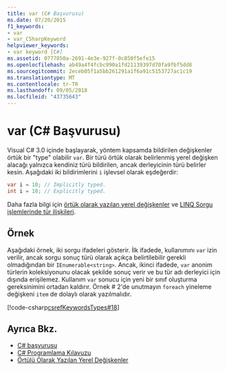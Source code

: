 ```yaml
---
title: var (C# Başvurusu)
ms.date: 07/20/2015
f1_keywords:
- var
- var_CSharpKeyword
helpviewer_keywords:
- var keyword [C#]
ms.assetid: 0777850a-2691-4e3e-927f-0c850f5efe15
ms.openlocfilehash: ab49a4f4fcbc990a1fd21139397d70fa9fbf5dd8
ms.sourcegitcommit: 2eceb05f1a5bb261291a1f6a91c5153727ac1c19
ms.translationtype: MT
ms.contentlocale: tr-TR
ms.lasthandoff: 09/05/2018
ms.locfileid: "43735643"
---
```

# <a name="var-c-reference"></a>var (C# Başvurusu)
Visual C# 3.0 içinde başlayarak, yöntem kapsamda bildirilen değişkenler örtük bir "type" olabilir `var`. Bir türü örtük olarak belirlenmiş yerel değişken alacağı yalnızca kendiniz türü bildirilen, ancak derleyicinin türü belirler kesin. Aşağıdaki iki bildirimlerini `i` işlevsel olarak eşdeğerdir:  
  
```csharp  
var i = 10; // Implicitly typed. 
int i = 10; // Explicitly typed. 
```  
  
 Daha fazla bilgi için [örtük olarak yazılan yerel değişkenler](../../../csharp/programming-guide/classes-and-structs/implicitly-typed-local-variables.md) ve [LINQ Sorgu işlemlerinde tür ilişkileri](../../../csharp/programming-guide/concepts/linq/type-relationships-in-linq-query-operations.md).  
  
## <a name="example"></a>Örnek  
 Aşağıdaki örnek, iki sorgu ifadeleri gösterir. İlk ifadede, kullanımını `var` izin verilir, ancak sorgu sonuç türü olarak açıkça belirtilebilir gerekli olmadığından bir `IEnumerable<string>`. Ancak, ikinci ifadede, `var` anonim türlerin koleksiyonunu olacak şekilde sonuç verir ve bu tür adı derleyici için dışında erişilemez. Kullanım `var` sonucu için yeni bir sınıf oluşturma gereksinimini ortadan kaldırır. Örnek # 2'de unutmayın `foreach` yineleme değişkeni `item` de dolaylı olarak yazılmalıdır.  
  
 [!code-csharp[csrefKeywordsTypes#18](../../../csharp/language-reference/keywords/codesnippet/CSharp/var_1.cs)]  
  
## <a name="see-also"></a>Ayrıca Bkz.

- [C# başvurusu](../../../csharp/language-reference/index.md)  
- [C# Programlama Kılavuzu](../../../csharp/programming-guide/index.md)  
- [Örtülü Olarak Yazılan Yerel Değişkenler](../../../csharp/programming-guide/classes-and-structs/implicitly-typed-local-variables.md)
